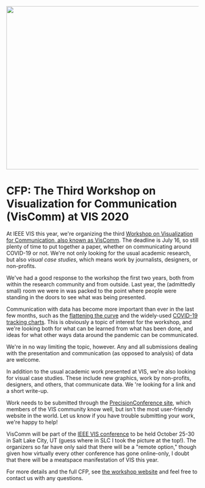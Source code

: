 <p align="center"><img src="https://media.eagereyes.org/wp-content/uploads/2020/06/DSC_0212b.jpg" width="640" height="429" /></p>

# CFP: The Third Workshop on Visualization for Communication (VisComm) at VIS 2020

At IEEE VIS this year, we're organizing the third <a href="https://viscomm.io">Workshop on Visualization for Communication, also known as VisComm</a>. The deadline is July 16, so still plenty of time to put together a paper, whether on communicating around COVID-19 or not. We're not only looking for the usual academic research, but also <em>visual case studies</em>, which means work by journalists, designers, or non-profits.

We've had a good response to the workshop the first two years, both from within the research community and from outside. Last year, the (admittedly small) room we were in was packed to the point where people were standing in the doors to see what was being presented.

Communication with data has become more important than ever in the last few months, such as the <a href="/blog/2020/the-visual-evolution-of-the-flattening-the-curve-information-graphic">flattening the curve</a> and the widely-used <a href="/blog/2020/in-praise-of-the-diagonal-reference-line">COVID-19 tracking charts</a>. This is obviously a topic of interest for the workshop, and we're looking both for what can be learned from what has been done, and ideas for what other ways data around the pandemic can be communicated.

We're in no way limiting the topic, however. Any and all submissions dealing with the presentation and communication (as opposed to analysis) of data are welcome.

In addition to the usual academic work presented at VIS, we're also looking for visual case studies. These include new graphics, work by non-profits, designers, and others, that communicate data. We 're looking for a link and a short write-up.

Work needs to be submitted through the <a href="http://new.precisionconference.com/~vgtc/">PrecisionConference site</a>, which members of the VIS community know well, but isn't the most user-friendly website in the world. Let us know if you have trouble submitting your work, we're happy to help!

VisComm will be part of the <a href="http://ieeevis.org/year/2020/welcome">IEEE VIS conference</a> to be held October 25-30 in Salt Lake City, UT (guess where in SLC I took the picture at the top!). The organizers so far have only said that there will be a "remote option," though given how virtually every other conference has gone online-only, I doubt that there will be a meatspace manifestation of VIS this year.

For more details and the full CFP, see <a href="https://viscomm.io">the workshop website</a> and feel free to contact us with any questions.
